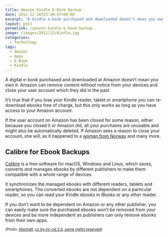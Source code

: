 ```yaml
---
title: Amazon Kindle E-Book Backup
date: 2012-12-16T23:39:57+00:00
excerpt: "A kindle e-book purchased and downloaded doesn't mean you own it. Amazon can remove content from your devices without notice and close your user account."
layout: post
permalink: /amazon-kindle-e-book-backup
image: /images/2012/12/Kindle.jpg
categories:
  - Technology
tags:
  - Amazon
  - Apps
  - E-Book
  - Kindle
---
```

A digital e-book purchased and downloaded at Amazon doesn’t mean you own it. Amazon can remove content without notice from your devices and close your user account which they did in the past.

It’s true that if you lose your Kindle reader, tablet or smartphone you can re-download ebooks free of charge, but this only works as long as you have access to your Amazon account.

If the user account on Amazon has been closed for some reason, either because you closed it or Amazon did, all your purchases are unusable and might also be automatically deleted. If Amazon sees a reason to close your account, she will, as it happened to a [woman from Norway](https://www.theguardian.com/money/2012/oct/22/amazon-wipes-customers-kindle-deletes-account) and many more.

## Calibre for Ebook Backups

[Calibre](https://calibre-ebook.com/) is a free software for macOS, Windows and Linux, which saves, converts and manages ebooks by different publishers to make them compatible with a whole range of devices.

It synchronizes the managed ebooks with different readers, tablets and smartphones. The converted ebooks are not dependent on a particular reader, so you can read your Kindle ebooks in iBooks or any other reader.

If you don’t want to be dependent on Amazon or any other publisher, you can easily make sure the purchased ebooks won’t be removed from your devices and be more independent as publishers can only remove ebooks from their own apps.

<small>(Photo: [Alienratt](https://www.flickr.com/photos/alienratt/5580530063/), [cc by-nc-nd 2.0, some rights reserved](https://creativecommons.org/licenses/by-nc-nd/2.0/))</small>